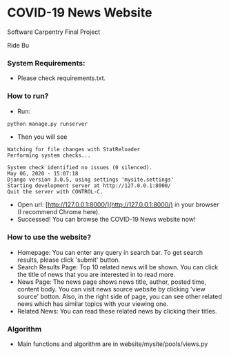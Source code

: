 # COVID-19 News Website
Software Carpentry Final Project 

Ride Bu

### System Requirements:
* Please check requirements.txt. 

### How to run?
* Run:
```python
python manage.py runserver
```
* Then you will see
```
Watching for file changes with StatReloader
Performing system checks...

System check identified no issues (0 silenced).
May 06, 2020 - 15:07:18
Django version 3.0.5, using settings 'mysite.settings'
Starting development server at http://127.0.0.1:8000/
Quit the server with CONTROL-C.
```
* Open url: [http://127.0.0.1:8000/](http://127.0.0.1:8000/) in your browser (I recommend Chrome here). 
* Successed! You can browse the COVID-19 News website now!

### How to use the website?
* Homepage:
You can enter any query in search bar. To get search results, please click 'submit' button. 
* Search Results Page:
Top 10 related news will be shown. You can click the title of news that you are interested in to read more. 
* News Page:
The news page shows news title, author, posted time, content body. You can visit news source website by clicking 'view source' botton. Also, in the right side of page, you can see other related news which has similar topics with your viewing one. 
* Related News:
You can read these related news by clicking their titles. 

### Algorithm
* Main functions and algorithm are in website/mysite/pools/views.py
